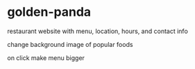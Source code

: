 # golden-panda

restaurant website with menu, location, hours, and contact info

change background image of popular foods

on click make menu bigger
